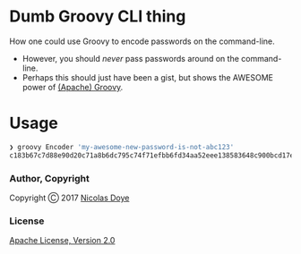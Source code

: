 # Dumb Groovy CLI thing

How one could use Groovy to encode passwords on the command-line.

* However, you should *never* pass passwords around on the command-line.
* Perhaps this should just have been a gist, but shows the AWESOME power of [(Apache) Groovy](http://groovy-lang.org/).

# Usage

```bash
❯ groovy Encoder 'my-awesome-new-password-is-not-abc123'
c183b67c7d88e90d20c71a8b6dc795c74f71efbb6fd34aa52eee138583648c900bcd17e6866e3d95
```

### Author, Copyright

Copyright &#x24B8; 2017 [Nicolas Doye](https://worldofnic.org)

### License

[Apache License, Version 2.0](https://opensource.org/licenses/Apache-2.0)